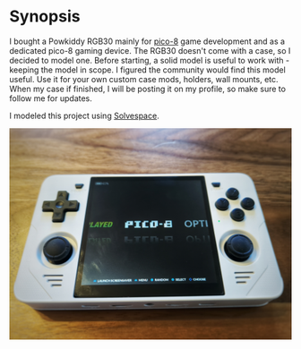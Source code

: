 # Synopsis

I bought a Powkiddy RGB30 mainly for [pico-8](https://www.lexaloffle.com/pico-8.php) game development and as a dedicated pico-8 gaming device. The RGB30 doesn't come with a case, so I decided to model one. Before starting, a solid model is useful to work with - keeping the model in scope. I figured the community would find this model useful. Use it for your own custom case mods, holders, wall mounts, etc. When my case if finished, I will be posting it on my profile, so make sure to follow me for updates.

I modeled this project using [Solvespace](https://solvespace.com/index.pl).

![Powkiddy RGB30](img/powkiddy-rgb30.jpg)
